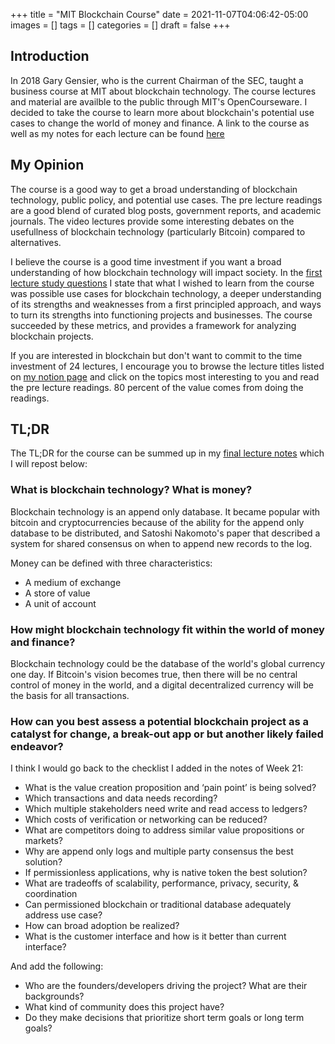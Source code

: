 +++
title = "MIT Blockchain Course"
date = 2021-11-07T04:06:42-05:00
images = []
tags = []
categories = []
draft = false
+++

## Introduction

In 2018 Gary Gensier, who is the current Chairman of the SEC, taught a business course at MIT about blockchain technology. The course lectures and material are availble to the public through MIT's OpenCourseware. I decided to take the course to learn more about blockchain's potential use cases to change the world of money and finance. A link to the course as well as my notes for each lecture can be found [here](https://frankdelpidio.notion.site/Blockchain-And-Money-c4bb6486ca66485e958853f3566e8c02)

## My Opinion

The course is a good way to get a broad understanding of blockchain technology, public policy, and potential use cases. The pre lecture readings are a good blend of curated blog posts, government reports, and academic journals. The video lectures provide some interesting debates on the usefullness of blockchain technology (particularly Bitcoin) compared to alternatives.

I believe the course is a good time investment if you want a broad understanding of how blockchain technology will impact society. In the [first lecture study questions](https://frankdelpidio.notion.site/Week-1-Introduction-1b7828d99f684531849288f23df85890) I state that what I wished to learn from the course was possible use cases for blockchain technology, a deeper understanding of its strengths and weaknesses from a first principled approach, and ways to turn its strengths into functioning projects and businesses. The course succeeded by these metrics, and provides a framework for analyzing blockchain projects.

If you are interested in blockchain but don't want to commit to the time investment of 24 lectures, I encourage you to browse the lecture titles listed on [my notion page](https://frankdelpidio.notion.site/Blockchain-And-Money-c4bb6486ca66485e958853f3566e8c02) and click on the topics most interesting to you and read the pre lecture readings. 80 percent of the value comes from doing the readings.

## TL;DR

The TL;DR for the course can be summed up in my [final lecture notes](https://frankdelpidio.notion.site/Week-24-Conclusion-938a31e264e94dda97d6dae7931c2b0d) which I will repost below:

### What is blockchain technology? What is money?
    
Blockchain technology is an append only database. It became popular with bitcoin and cryptocurrencies because of the ability for the append only database to be distributed, and Satoshi Nakomoto's paper that described a system for shared consensus on when to append new records to the log.

Money can be defined with three characteristics:

- A medium of exchange
- A store of value
- A unit of account

### How might blockchain technology fit within the world of money and finance?
    
Blockchain technology could be the database of the world's global currency one day. If Bitcoin's vision becomes true, then there will be no central control of money in the world, and a digital decentralized currency will be the basis for all transactions.
    
### How can you best assess a potential blockchain project as a catalyst for change, a break-out app or but another likely failed endeavor?
    
I think I would go back to the checklist I added in the notes of Week 21:

- What is the value creation proposition and ‘pain point’ is being solved?
- Which transactions and data needs recording?
- Which multiple stakeholders need write and read access to ledgers?
- Which costs of verification or networking can be reduced?
- What are competitors doing to address similar value propositions or markets?
- Why are append only logs and multiple party consensus the best solution?
- If permissionless applications, why is native token the best solution?
- What are tradeoffs of scalability, performance, privacy, security, & coordination
- Can permissioned blockchain or traditional database adequately address use case?
- How can broad adoption be realized?
- What is the customer interface and how is it better than current interface?

And add the following:

- Who are the founders/developers driving the project? What are their backgrounds?
- What kind of community does this project have?
- Do they make decisions that prioritize short term goals or long term goals?